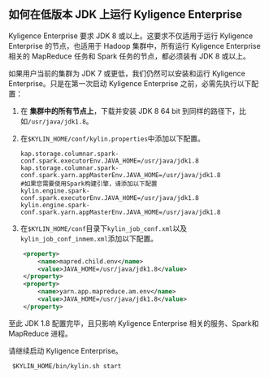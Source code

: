 ## 如何在低版本 JDK 上运行 Kyligence Enterprise

Kyligence Enterprise 要求 JDK 8 或以上。这要求不仅适用于运行 Kyligence Enterprise 的节点，也适用于 Hadoop 集群中，所有运行 Kyligence Enterprise 相关的 MapReduce 任务和 Spark 任务的节点，都必须装有 JDK 8 或以上。

如果用户当前的集群为 JDK 7 或更低，我们仍然可以安装和运行 Kyligence Enterprise。只是在第一次启动 Kyligence Enterprise 之前，必需先执行以下配置：

1. 在 **集群中的所有节点上**，下载并安装 JDK 8 64 bit 到同样的路径下，比如`/usr/java/jdk1.8`。

2. 在`$KYLIN_HOME/conf/kylin.properties`中添加以下配置。

   ```properties
   kap.storage.columnar.spark-conf.spark.executorEnv.JAVA_HOME=/usr/java/jdk1.8
   kap.storage.columnar.spark-conf.spark.yarn.appMasterEnv.JAVA_HOME=/usr/java/jdk1.8
   #如果您需要使用Spark构建引擎，请添加以下配置
   kylin.engine.spark-conf.spark.executorEnv.JAVA_HOME=/usr/java/jdk1.8
   kylin.engine.spark-conf.spark.yarn.appMasterEnv.JAVA_HOME=/usr/java/jdk1.8
   ```

3. 在`$KYLIN_HOME/conf`目录下`kylin_job_conf.xml`以及`kylin_job_conf_inmem.xml`添加以下配置。

  ```xml
      <property>
          <name>mapred.child.env</name>
          <value>JAVA_HOME=/usr/java/jdk1.8</value>
      </property>
      <property>
          <name>yarn.app.mapreduce.am.env</name>
          <value>JAVA_HOME=/usr/java/jdk1.8</value>
      </property>
  ```

至此 JDK 1.8 配置完毕，且只影响 Kyligence Enterprise 相关的服务、Spark和 MapReduce 进程。

请继续启动 Kyligence Enterprise。

```shell
 $KYLIN_HOME/bin/kylin.sh start
```